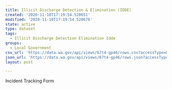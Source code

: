 ```yaml
---
title: Illicit Discharge Detection & Elimination (IDDE)
created: '2020-11-10T17:19:54.520651'
modified: '2020-11-10T17:19:54.520676'
state: active
type: dataset
tags:
  - Illicit Discharge Detection Elimination Idde
groups:
  - Local Government
csv_url: 'https://data.wa.gov/api/views/67t4-gp46/rows.csv?accessType=DOWNLOAD'
json_url: 'https://data.wa.gov/api/views/67t4-gp46/rows.json?accessType=DOWNLOAD'
layout: post

---
```

Incident Tracking Form
